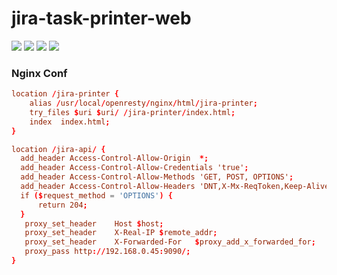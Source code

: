 # jira-task-printer-web
![](http://mrdoc.zmister.com/media/202109/%E5%BE%AE%E4%BF%A1%E5%9B%BE%E7%89%87_20210922162155_1632299000.png)
![](http://mrdoc.zmister.com/media/202109/20210922163648_1632299872.png)
![](http://mrdoc.zmister.com/media/202109/20210922163320_1632299704.png)
![](http://mrdoc.zmister.com/media/202109/20210922163248_1632299712.jpg)

### Nginx Conf
```cf
location /jira-printer {
    alias /usr/local/openresty/nginx/html/jira-printer;
    try_files $uri $uri/ /jira-printer/index.html;
    index  index.html;
}

location /jira-api/ {
  add_header Access-Control-Allow-Origin  *;
  add_header Access-Control-Allow-Credentials 'true';
  add_header Access-Control-Allow-Methods 'GET, POST, OPTIONS';
  add_header Access-Control-Allow-Headers 'DNT,X-Mx-ReqToken,Keep-Alive,User-Agent,X-Requested-With,If-Modified-Since,Cache-Control,Content-Type,Authorization,x-xsrf-token,Set-Cookie';
  if ($request_method = 'OPTIONS') {
      return 204;
  }
   proxy_set_header    Host $host;
   proxy_set_header    X-Real-IP $remote_addr;
   proxy_set_header    X-Forwarded-For   $proxy_add_x_forwarded_for;
   proxy_pass http://192.168.0.45:9090/;
}
```
